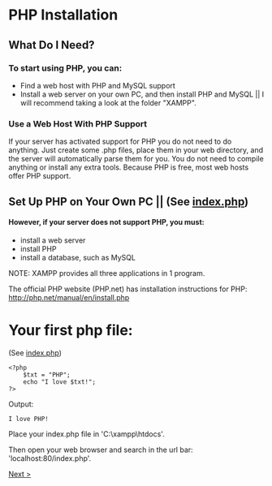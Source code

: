 # PHP Installation

## What Do I Need?
### To start using PHP, you can:
- Find a web host with PHP and MySQL support
- Install a web server on your own PC, and then install PHP and MySQL  ||  I will recommend taking a look at the folder "XAMPP".

### Use a Web Host With PHP Support
If your server has activated support for PHP you do not need to do anything.
Just create some .php files, place them in your web directory, and the server will automatically parse them for you.
You do not need to compile anything or install any extra tools.
Because PHP is free, most web hosts offer PHP support.

## Set Up PHP on Your Own PC   ||  (See [index.php](index.php))

#### However, if your server does not support PHP, you must:
- install a web server
- install PHP
- install a database, such as MySQL

NOTE: XAMPP provides all three applications in 1 program.

The official PHP website (PHP.net) has installation instructions for PHP: http://php.net/manual/en/install.php

# Your first php file:
(See [index.php](index.php))
```
<?php
    $txt = "PHP";
    echo "I love $txt!";
?> 
```
Output:
```
I love PHP!
```

Place your index.php file in 'C:\xampp\htdocs'. 

Then open your web browser and search in the url bar: 'localhost:80/index.php'.

[Next >](../2.%20Syntax/README.md)